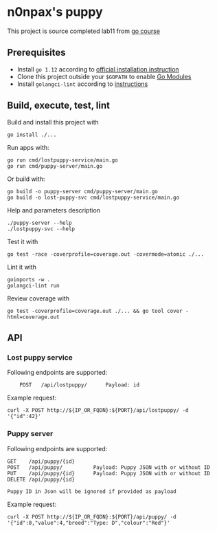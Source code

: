# n0npax's puppy

This project is source completed lab11 from [go course](https://github.com/anz-bank/go-course/)

## Prerequisites

-   Install `go 1.12` according to [official installation instruction](https://golang.org/doc/install)
-   Clone this project outside your `$GOPATH` to enable [Go Modules](https://github.com/golang/go/wiki/Modules)
-   Install `golangci-lint` according to [instructions](https://github.com/golangci/golangci-lint#local-installation)

## Build, execute, test, lint

Build and install this project with

    go install ./...

Run apps with:

    go run cmd/lostpuppy-service/main.go
    go run cmd/puppy-server/main.go

Or build with:

    go build -o puppy-server cmd/puppy-server/main.go
    go build -o lost-puppy-svc cmd/lostpuppy-service/main.go

Help and parameters description

    ./puppy-server --help
    ./lostpuppy-svc --help

Test it with

    go test -race -coverprofile=coverage.out -covermode=atomic ./...

Lint it with

    goimports -w .
    golangci-lint run

Review coverage with

    go test -coverprofile=coverage.out ./... && go tool cover -html=coverage.out

## API

### Lost puppy service
Following endpoints are supported:

        POST   /api/lostpuppy/      Payload: id

Example request:

	curl -X POST http://${IP_OR_FQDN}:${PORT}/api/lostpuppy/ -d '{"id":42}'

### Puppy server
Following endpoints are supported:

	GET    /api/puppy/{id}
	POST   /api/puppy/          Payload: Puppy JSON with or without ID
	PUT    /api/puppy/{id}      Payload: Puppy JSON with or without ID
	DELETE /api/puppy/{id}

	Puppy ID in Json will be ignored if provided as payload

Example request:

	curl -X POST http://${IP_OR_FQDN}:${PORT}/api/puppy/ -d '{"id":0,"value":4,"breed":"Type: D","colour":"Red"}'

